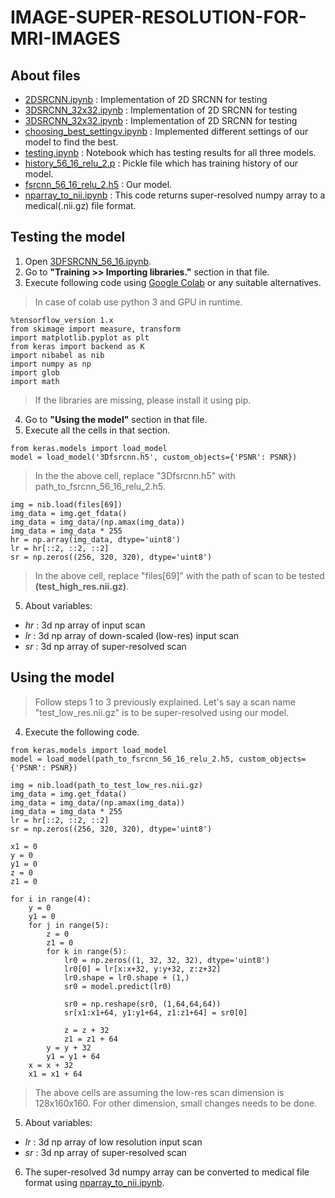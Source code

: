 # IMAGE-SUPER-RESOLUTION-FOR-MRI-IMAGES
## About files
- [2DSRCNN.ipynb](https://github.com/praneya0028/Image-Super-Resolution-from-MRI-Images-using-3D-FSRCNN/blob/master/2DSRCNN.ipynb) : Implementation of 2D SRCNN for testing
- [3DSRCNN_32x32.ipynb](https://github.com/praneya0028/Image-Super-Resolution-from-MRI-Images-using-3D-FSRCNN/blob/master/3DSRCNN_32x32.ipynb) : Implementation of 2D SRCNN for testing
- [3DSRCNN_32x32.ipynb](https://github.com/praneya0028/Image-Super-Resolution-from-MRI-Images-using-3D-FSRCNN/blob/master/3DFSRCNN_56_16.ipynb) : Implementation of 2D SRCNN for testing
- [choosing_best_settingv.ipynb](https://github.com/praneya0028/Image-Super-Resolution-from-MRI-Images-using-3D-FSRCNN/blob/master/choosing_best_setting.ipynb) : Implemented different settings of our model to find the best.
- [testing.ipynb](https://github.com/praneya0028/Image-Super-Resolution-from-MRI-Images-using-3D-FSRCNN/blob/master/testing.ipynb) : Notebook which has testing results for all three models.
- [history_56_16_relu_2.p](https://github.com/praneya0028/Image-Super-Resolution-from-MRI-Images-using-3D-FSRCNN/blob/master/history_56_16_relu_2.p) : Pickle file which has training history of our model.
- [fsrcnn_56_16_relu_2.h5](https://github.com/praneya0028/Image-Super-Resolution-from-MRI-Images-using-3D-FSRCNN/blob/master/fsrcnn_56_16_relu_2.h5) : Our model.
- [nparray_to_nii.ipynb](https://github.com/praneya0028/Image-Super-Resolution-from-MRI-Images-using-3D-FSRCNN/blob/master/nparray_to_nii.ipynb) : This code returns super-resolved numpy array to a medical(.nii.gz) file format.

## Testing the model
1. Open [3DFSRCNN_56_16.ipynb](https://github.com/praneya0028/Image-Super-Resolution-from-MRI-Images-using-3D-FSRCNN/blob/master/3DFSRCNN_56_16.ipynb).
2. Go to **"Training >> Importing libraries."** section in that file.
3. Execute following code using [Google Colab](https://colab.research.google.com/) or any suitable alternatives.
> In case of colab use python 3 and GPU in runtime.
```
%tensorflow_version 1.x
from skimage import measure, transform
import matplotlib.pyplot as plt
from keras import backend as K
import nibabel as nib
import numpy as np
import glob
import math
```
> If the libraries are missing, please install it using pip.
4. Go to **"Using the model"** section in that file.
5. Execute all the cells in that section.
```
from keras.models import load_model
model = load_model('3Dfsrcnn.h5', custom_objects={'PSNR': PSNR})
```
> In the the above cell, replace "3Dfsrcnn.h5" with path_to_fsrcnn_56_16_relu_2.h5.
```
img = nib.load(files[69])
img_data = img.get_fdata()
img_data = img_data/(np.amax(img_data))
img_data = img_data * 255
hr = np.array(img_data, dtype='uint8')
lr = hr[::2, ::2, ::2]
sr = np.zeros((256, 320, 320), dtype='uint8')
```
> In the above cell, replace "files\[69]" with the path of scan to be tested **(test_high_res.nii.gz)**.
5. About variables:
- *hr* : 3d np array of input scan 
- *lr* : 3d np array of down-scaled (low-res) input scan
- *sr* : 3d np array of super-resolved scan

## Using the model
> Follow steps 1 to 3 previously explained.
> Let's say a scan name "test_low_res.nii.gz" is to be super-resolved using our model.
4. Execute the following code.
```
from keras.models import load_model
model = load_model(path_to_fsrcnn_56_16_relu_2.h5, custom_objects={'PSNR': PSNR})
```
```
img = nib.load(path_to_test_low_res.nii.gz)
img_data = img.get_fdata()
img_data = img_data/(np.amax(img_data))
img_data = img_data * 255
lr = hr[::2, ::2, ::2]
sr = np.zeros((256, 320, 320), dtype='uint8')
```
```
x1 = 0
y = 0
y1 = 0
z = 0
z1 = 0

for i in range(4):
    y = 0
    y1 = 0
    for j in range(5):
        z = 0
        z1 = 0
        for k in range(5):
            lr0 = np.zeros((1, 32, 32, 32), dtype='uint8')
            lr0[0] = lr[x:x+32, y:y+32, z:z+32]
            lr0.shape = lr0.shape + (1,)
            sr0 = model.predict(lr0)

            sr0 = np.reshape(sr0, (1,64,64,64))
            sr[x1:x1+64, y1:y1+64, z1:z1+64] = sr0[0]

            z = z + 32
            z1 = z1 + 64
        y = y + 32
        y1 = y1 + 64
    x = x + 32
    x1 = x1 + 64
```
> The above cells are assuming the low-res scan dimension is 128x160x160. For other dimension, small changes needs to be done.
5. About variables:
- *lr* : 3d np array of low resolution input scan
- *sr* : 3d np array of super-resolved scan
6. The super-resolved 3d numpy array can be converted to medical file format using [nparray_to_nii.ipynb](https://github.com/praneya0028/Image-Super-Resolution-from-MRI-Images-using-3D-FSRCNN/blob/master/nparray_to_nii.ipynb).
